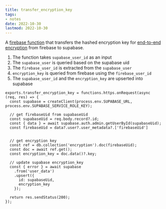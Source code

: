 ```yaml
---
title: transfer_encryption_key
tags:
- notes
date: 2022-10-30
lastmod: 2022-10-30
---
```


A [firebase function](firebase%20function.md) that transfers the hashed encryption key for [end-to-end encryption](../posts/end-to-end-encryption-in-fleeting-notes.md) from firebase to supabase.

1. The function takes `supabase_user_id` as an input
1. The `supabase_user` is queried based on the supabase uid
1. The `firebase_user_id` is extracted from the `supabase_user`
1. `encryption_key` is queried from firebase using the `firebase_user_id`
1. The `supabase_user_id` and the `encryption_key` are upserted into supabase

````
exports.transfer_encryption_key = functions.https.onRequest(async (req, res) => {
  const supabase = createClient(process.env.SUPABASE_URL, process.env.SUPABASE_SERVICE_ROLE_KEY);

  // get firebaseUid from supabaseUid
  const supabaseUid = req.body.record?.id;
  const { data } = await supabase.auth.admin.getUserById(supabaseUid);
  const firebaseUid = data?.user?.user_metadata?.['firebaseUid']
  
  
  // get encryption key
  const ref = db.collection('encryption').doc(firebaseUid);
  const doc = await ref.get();
  const encryption_key = doc.data()?.key;

  // update supabase encryption_key
  const { error } = await supabase
    .from('user_data')
    .upsert({
      id: supabaseUid,
      encryption_key
    });
    
  return res.sendStatus(200);
});
````
